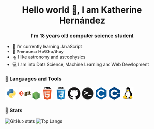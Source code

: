 <h1 align="center"> Hello world 👋, I am Katherine Hernández</h1>
<h3 align="center">I'm 18 years old computer science student</h3>

- 🌱 I’m currently learning JavaScript 
- 🍄 Pronouns: He/She/they 
- 🛸 I like astronomy and astrophysics
- 💻 I am into Data Science, Machine Learning and Web Development


<div align="left">
  <h3>📌 Languages and Tools</h3>
  <img alt="Python" width="40px" src="https://raw.githubusercontent.com/github/explore/80688e429a7d4ef2fca1e82350fe8e3517d3494d/topics/python/python.png" />
  <img alt="Git" width="40px" src="https://raw.githubusercontent.com/github/explore/80688e429a7d4ef2fca1e82350fe8e3517d3494d/topics/git/git.png" />
  <img alt="Node.js" width="26px" src="https://raw.githubusercontent.com/github/explore/80688e429a7d4ef2fca1e82350fe8e3517d3494d/topics/nodejs/nodejs.png" />
  <img alt="HTML5" width="40px" src="https://raw.githubusercontent.com/github/explore/80688e429a7d4ef2fca1e82350fe8e3517d3494d/topics/html/html.png" />
  <img alt="CSS3" width="40px" src="https://raw.githubusercontent.com/github/explore/80688e429a7d4ef2fca1e82350fe8e3517d3494d/topics/css/css.png" />
  <img alt="GitHub" width="40px" src="https://raw.githubusercontent.com/github/explore/78df643247d429f6cc873026c0622819ad797942/topics/github/github.png" />
  <img alt="Terminal" width="40px" src="https://raw.githubusercontent.com/github/explore/80688e429a7d4ef2fca1e82350fe8e3517d3494d/topics/terminal/terminal.png" />  
  <img alt="C" width="40px" src="https://github.com/devicons/devicon/blob/master/icons/c/c-plain.svg" />
  <img alt="C++" width="40px" src="https://github.com/devicons/devicon/blob/master/icons/cplusplus/cplusplus-plain.svg" />
  <img alt="Linux" width="40px" src="https://github.com/devicons/devicon/blob/master/icons/linux/linux-original.svg" />
</div>

### 📝 Stats
  ![GitHub stats](https://github-readme-stats.vercel.app/api?username=Satoriowo&show_icons=true&theme=merko&rank_icon=github)
  ![Top Langs](https://github-readme-stats.vercel.app/api/top-langs/?username=Satoriowo&hide_progress=true&theme=merko)


